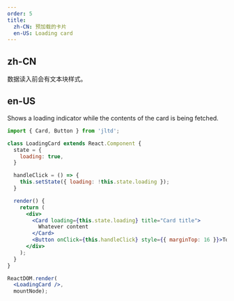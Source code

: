```yaml
---
order: 5
title:
  zh-CN: 预加载的卡片
  en-US: Loading card
---
```


## zh-CN

数据读入前会有文本块样式。

## en-US

Shows a loading indicator while the contents of the card is being fetched.

````jsx
import { Card, Button } from 'jltd';

class LoadingCard extends React.Component {
  state = {
    loading: true,
  }

  handleClick = () => {
    this.setState({ loading: !this.state.loading });
  }

  render() {
    return (
      <div>
        <Card loading={this.state.loading} title="Card title">
          Whatever content
        </Card>
        <Button onClick={this.handleClick} style={{ marginTop: 16 }}>Toggle loading</Button>
      </div>
    );
  }
}

ReactDOM.render(
  <LoadingCard />,
  mountNode);
````
